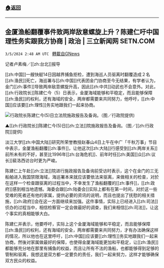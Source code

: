 ###  [:house:返回](README.md)
---


## 金厦渔船翻覆事件致两岸敌意螺旋上升？陈建仁吁中国理性务实跟我方协商 | 政治 | 三立新闻网  SETN.COM
`3/5/2024 2:48 AM UTC ` [轉載自GNews](https://gnews.org/articles/2365492)

记者卢素梅／[[zh:台北]]报导

[[zh:中国]]一艘快艇14日因越界捕鱼拒检，遭到海巡人员驱离时翻覆造成２名[[zh:渔民]]死亡，海巡署与[[zh:中国]]代表团金门协商至今无结果，有学者认为，金门[[zh:事件]]导致两岸敌意螺旋升高，因此[[zh:中共]]动武也不会意外。对此，[[zh:行政院长]]陈建仁今（5）日表示，金厦海域能够和平稳定，而且能够保障[[zh:渔民]]的权利，还有海域的安全，两岸都需要来共同努力，他呼吁，[[zh:中国]]应该要[[zh:理性]]务实地跟我们一起来协商。

![行政院长陈建仁今(5)日立法院施政报告及备询。（图／行政院提供)](https://attach.setn.com/newsimages/2024/03/05/4555586-PH.jpg "行政院长陈建仁今(5)日立法院施政报告及备询。（图／行政院提供)")

▲[[zh:行政院长]]陈建仁今(5)日[[zh:立法]]院施政报告及备询。（图／[[zh:行政院]]提供)

淡江大学[[zh:中国大陆]]研究所荣誉教授赵春山4日上午在中广「千秋万事」节目中表示，金厦渔船翻覆[[zh:事件]]，让他这次[[zh:大陆]]行感受到[[zh:两岸关系]]前所未有的不好，甚至比1996年[[zh:台海危机]]、前年时任[[zh:美国]]众[[zh:议长]]裴洛西访台时更为严峻。 

陈建仁上午赴[[zh:立法]]院进行施政报告及备询前受访时表示，这个在金门的三无船舶进入我国禁限海域，海巡署本来就应该要依法来驱离，来做相关的检查，对於在这样一个检查跟驱离的过程当中，不幸发生了渔船翻覆的[[zh:事件]]，[[zh:政府]]感到相当地遗憾。海委会跟[[zh:陆委会]]实际上都有在第一时间，对於这一些受难的死者还有他的家属，提供必要的资讯的说明，而且也提出了抚慰的相关措施，[[zh:政府]]会在这一方面继续来加强。这件事情，实际上已经进入[[zh:司法]]侦办的过程当中，相信检察官一定会做最好的调查，我们来相信[[zh:司法]]，让这个事实的真相能够大白。

陈建仁并表示，他要呼吁，实际上这个金厦海域能够和平稳定，而且能够保障[[zh:渔民]]的权利，还有海域的安全，两岸都需要来共同努力，才有办法确保这样的情况，所以他也在这里呼吁，[[zh:中国]]应该要[[zh:理性]]务实地跟我们一起来协商，然後对家属做最好的保障，也使得金厦海域能更加和平稳定，让[[zh:渔民]]都能够充分地在那里有捕鱼的权益，而且让所有不法的渔船，也都能够得到足够的管制和驱离，我想这是双方都一定要负的责任，我们一起来努力，这样才能够确保双方民众的权益。

